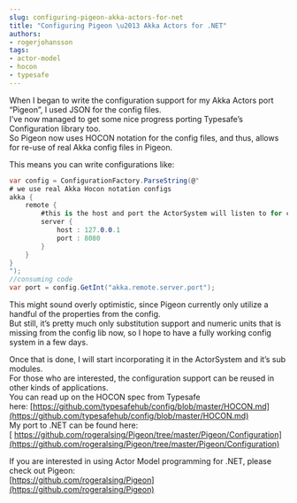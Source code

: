 ```yaml
---
slug: configuring-pigeon-akka-actors-for-net
title: "Configuring Pigeon \u2013 Akka Actors for .NET"
authors:
- rogerjohansson
tags:
- actor-model
- hocon
- typesafe
---
```

When I began to write the configuration support for my Akka Actors port “Pigeon”, I used JSON for the config files.  
I’ve now managed to get some nice progress porting Typesafe’s Configuration library too.  
So Pigeon now uses HOCON notation for the config files, and thus, allows for re-use of real Akka config files in Pigeon.

<!-- truncate -->

This means you can write configurations like:

```csharp
var config = ConfigurationFactory.ParseString(@"
# we use real Akka Hocon notation configs
akka {
    remote {
        #this is the host and port the ActorSystem will listen to for connections
        server {
            host : 127.0.0.1
            port : 8080
        }
    }
}
");
//consuming code
var port = config.GetInt("akka.remote.server.port");
```

This might sound overly optimistic, since Pigeon currently only utilize a handful of the properties from the config.  
But still, it’s pretty much only substitution support and numeric units that is missing from the config lib now, so I hope to have a fully working config system in a few days.

Once that is done, I will start incorporating it in the ActorSystem and it’s sub modules.  
For those who are interested, the configuration support can be reused in other kinds of applications.  
You can read up on the HOCON spec from Typesafe here: [https://github.com/typesafehub/config/blob/master/HOCON.md](https://github.com/typesafehub/config/blob/master/HOCON.md)  
My port to .NET can be found here:[ https://github.com/rogeralsing/Pigeon/tree/master/Pigeon/Configuration](https://github.com/rogeralsing/Pigeon/tree/master/Pigeon/Configuration)

If you are interested in using Actor Model programming for .NET, please check out Pigeon:  
[https://github.com/rogeralsing/Pigeon](https://github.com/rogeralsing/Pigeon)
